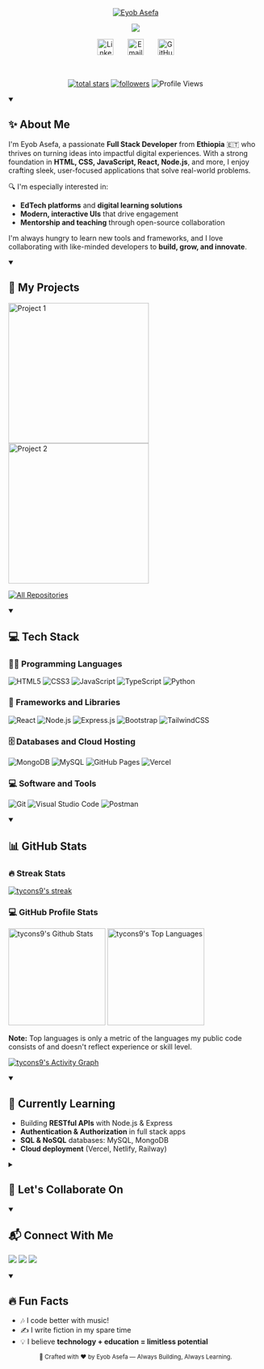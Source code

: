 <p align="center">
  <a href="https://github.com/tycons9">
    <img src="https://user-images.githubusercontent.com/20955511/199138068-0a7b7b75-a024-4f00-803f-30a19c5d1b2d.png" alt="Eyob Asefa" /></a>
</p>

<p align="center">
  <!-- Typing SVG by DenverCoder1 - https://github.com/DenverCoder1/readme-typing-svg -->
     <a href="https://github.com/DenverCoder1/readme-typing-svg">
    <img src="https://readme-typing-svg.demolab.com/?lines=Full-stack%20web%20and%20app%20developer;Experienced%20UI%2FUX%20Designer;10%2B%20years%20of%20coding%20experience;Always%20learning%20new%20things&font=Fira%20Code&center=true&width=440&height=45&color=f75c7e&vCenter=true&pause=1000&size=22" /></a>
</p>

<!-- Social icons section -->
<p align="center">
  <a href="https://www.linkedin.com/in/eyobasefa/"><img width="32px" alt="LinkedIn" title="LinkedIn" src="https://i.imgur.com/yRpa1dQ.png"/></a>
  &#8287;&#8287;&#8287;&#8287;&#8287;
  <a href="mailto:eyobasefa623@gmail.com"><img width="32px" alt="Email" title="Email" src="https://i.imgur.com/OViZO8J.png"/></a>
  &#8287;&#8287;&#8287;&#8287;&#8287;
  <a href="https://github.com/tycons9"><img width="32px" alt="GitHub" title="GitHub" src="https://i.imgur.com/mVm29vK.png"></a>
</p>

<br/>

<!-- Social badges section -->
<p align="center">
  <a href="https://github.com/tycons9?tab=repositories&sort=stargazers">
    <img alt="total stars" title="Total stars on GitHub" src="https://custom-icon-badges.demolab.com/github/stars/tycons9?color=55960c&style=for-the-badge&labelColor=488207&logo=star"/></a>
  <a href="https://github.com/tycons9?tab=followers">
    <img alt="followers" title="Follow me on Github" src="https://custom-icon-badges.demolab.com/github/followers/tycons9?color=236ad3&labelColor=1155ba&style=for-the-badge&logo=person-add&label=Follow&logoColor=white"/></a>
  <img src="https://komarev.com/ghpvc/?username=tycons9&label=Profile%20views&color=0e75b6&style=flat" alt="Profile Views" />
</p>

<details open> 
  <summary><h2>✨ About Me</h2></summary>

I'm Eyob Asefa, a passionate **Full Stack Developer** from **Ethiopia** 🇪🇹 who thrives on turning ideas into impactful digital experiences. With a strong foundation in **HTML, CSS, JavaScript, React, Node.js**, and more, I enjoy crafting sleek, user-focused applications that solve real-world problems.

🔍 I'm especially interested in:
- **EdTech platforms** and **digital learning solutions**
- **Modern, interactive UIs** that drive engagement
- **Mentorship and teaching** through open-source collaboration

I'm always hungry to learn new tools and frameworks, and I love collaborating with like-minded developers to **build, grow, and innovate**.
</details>

<details open> 
  <summary><h2>🚀 My Projects</h2></summary>

  <!-- Repo info cards - https://github.com/anuraghazra/github-readme-stats -->
  <p align="left">
    <a href="https://github.com/tycons9/project1"><img width="278" src="https://denvercoder1-github-readme-stats.vercel.app/api/pin/?username=tycons9&repo=project1&theme=react&bg_color=1F222E&title_color=F85D7F&hide_border=true&icon_color=F8D866&show_icons=false" alt="Project 1"></a>
    <a href="https://github.com/tycons9/project2"><img width="278" src="https://denvercoder1-github-readme-stats.vercel.app/api/pin/?username=tycons9&repo=project2&theme=react&bg_color=1F222E&title_color=F85D7F&hide_border=true&icon_color=F8D866&show_icons=false" alt="Project 2"></a>
  </p>

  <a href="https://github.com/tycons9?tab=repositories&sort=stargazers"><img alt="All Repositories" title="All Repositories" src="https://custom-icon-badges.demolab.com/badge/-View%20All%20My%20Repos-1F222E?style=for-the-badge&logoColor=white&logo=repo"/></a>
</details>

<details open> 

  <summary><h2>💻 Tech Stack</h2></summary>

  <h3>👨‍💻 Programming Languages</h3>
  <p>
    <img alt="HTML5" src="https://img.shields.io/badge/HTML5-E34F26.svg?logo=html5&logoColor=white">
    <img alt="CSS3" src="https://img.shields.io/badge/CSS3-1572B6.svg?logo=css3&logoColor=white">
    <img alt="JavaScript" src="https://img.shields.io/badge/JavaScript-F7DF1E.svg?logo=javascript&logoColor=black">
    <img alt="TypeScript" src="https://img.shields.io/badge/TypeScript-007ACC.svg?logo=typescript&logoColor=white">
    <img alt="Python" src="https://img.shields.io/badge/Python-14354C.svg?logo=python&logoColor=white">
  </p>

  <h3>🧰 Frameworks and Libraries</h3>
  <p>
    <img alt="React" src="https://img.shields.io/badge/React-20232a.svg?logo=react&logoColor=%2361DAFB">
    <img alt="Node.js" src="https://img.shields.io/badge/Node.js-43853D.svg?logo=node.js&logoColor=white">
    <img alt="Express.js" src="https://img.shields.io/badge/Express.js-404d59.svg?logo=express&logoColor=white">
    <img alt="Bootstrap" src="https://img.shields.io/badge/Bootstrap-7952B3.svg?logo=bootstrap&logoColor=white">
    <img alt="TailwindCSS" src="https://img.shields.io/badge/TailwindCSS-38B2AC.svg?logo=tailwind-css&logoColor=white">
  </p>

  <h3>🗄️ Databases and Cloud Hosting</h3>
  <p>
    <img alt="MongoDB" src="https://img.shields.io/badge/MongoDB-4ea94b.svg?logo=mongodb&logoColor=white">
    <img alt="MySQL" src="https://img.shields.io/badge/MySQL-00f.svg?logo=mysql&logoColor=white">
    <img alt="GitHub Pages" src="https://img.shields.io/badge/GitHub%20Pages-327FC7.svg?logo=github&logoColor=white">
    <img alt="Vercel" src="https://img.shields.io/badge/Vercel-000000.svg?logo=vercel&logoColor=white">
  </p>

  <h3>💻 Software and Tools</h3>
  <p>
    <img alt="Git" src="https://img.shields.io/badge/Git-F05033.svg?logo=git&logoColor=white">
    <img alt="Visual Studio Code" src="https://img.shields.io/badge/Visual%20Studio%20Code-0078d7.svg?logo=visual-studio-code&logoColor=white">
    <img alt="Postman" src="https://img.shields.io/badge/Postman-FF6C37?logo=postman&logoColor=white">
  </p>
</details>

<details open> 

  <summary><h2>📊 GitHub Stats</h2></summary>

  <h3>🔥 Streak Stats</h3>
  <p>
    <a href="https://github.com/DenverCoder1/github-readme-streak-stats">
      <img title="🔥 Get streak stats for your profile at git.io/streak-stats" alt="tycons9's streak" src="https://github-readme-streak-stats-eight.vercel.app/?user=tycons9&theme=monokai-metallian&hide_border=true&short_numbers=true"/>
    </a>
  </p>

  <h3>💻 GitHub Profile Stats</h3>
  <a href="https://github.com/anuraghazra/github-readme-stats"><img alt="tycons9's Github Stats" src="https://denvercoder1-github-readme-stats.vercel.app/api/?username=tycons9&show_icons=true&include_all_commits=true&count_private=true&theme=react&hide_border=true&bg_color=1F222E&title_color=F85D7F&icon_color=F8D866" height="192px"/></a>
  <a href="https://github.com/anuraghazra/github-readme-stats"><img alt="tycons9's Top Languages" src="https://denvercoder1-github-readme-stats.vercel.app/api/top-langs/?username=tycons9&langs_count=8&layout=compact&theme=react&hide_border=true&bg_color=1F222E&title_color=F85D7F&icon_color=F8D866" height="192px"/></a>
  <br/>

  <b>Note:</b> Top languages is only a metric of the languages my public code consists of and doesn't reflect experience or skill level.
  
  <a href="https://github.com/ashutosh00710/github-readme-activity-graph"><img alt="tycons9's Activity Graph" src="https://github-readme-activity-graph.vercel.app/graph/?username=tycons9&bg_color=1F222E&color=F8D866&line=F85D7F&point=FFFFFF&hide_border=true" /></a>
</details>

<details open> 

  <summary><h2>🌱 Currently Learning</h2></summary>
  
  - Building **RESTful APIs** with Node.js & Express
  - **Authentication & Authorization** in full stack apps
  - **SQL & NoSQL** databases: MySQL, MongoDB
  - **Cloud deployment** (Vercel, Netlify, Railway)
</details>

<details> 
  <summary><h2>🤝 Let's Collaborate On</h2></summary>
  
  - 📚 **Online learning platforms**
  - 🧠 **Quiz & Exam preparation tools**
  - 🌐 **Open-source web projects**
  - 🎓 **Resources for beginner developers**
</details>

<details open> 

  <summary><h2>📬 Connect With Me</h2></summary>
  
  <p align="left">
    <a href="https://linkedin.com/in/eyobasefa" target="_blank"><img src="https://img.shields.io/badge/LinkedIn-%230077B5.svg?style=for-the-badge&logo=linkedin&logoColor=white" /></a>
    <a href="mailto:eyobasefa623@gmail.com" target="_blank"><img src="https://img.shields.io/badge/Gmail-D14836?style=for-the-badge&logo=gmail&logoColor=white" /></a>
    <a href="https://github.com/tycons9" target="_blank"><img src="https://img.shields.io/badge/GitHub-181717?style=for-the-badge&logo=github&logoColor=white" /></a>
  </p>
</details>

<details open> 

  <summary><h2>🔥 Fun Facts</h2></summary>
  
  - 🎶 I code better with music!
  - ✍️ I write fiction in my spare time
  - 💡 I believe **technology + education = limitless potential**
</details>

<p align="center">
  <sub>🚀 Crafted with ❤️ by Eyob Asefa — Always Building, Always Learning.</sub>
</p>

